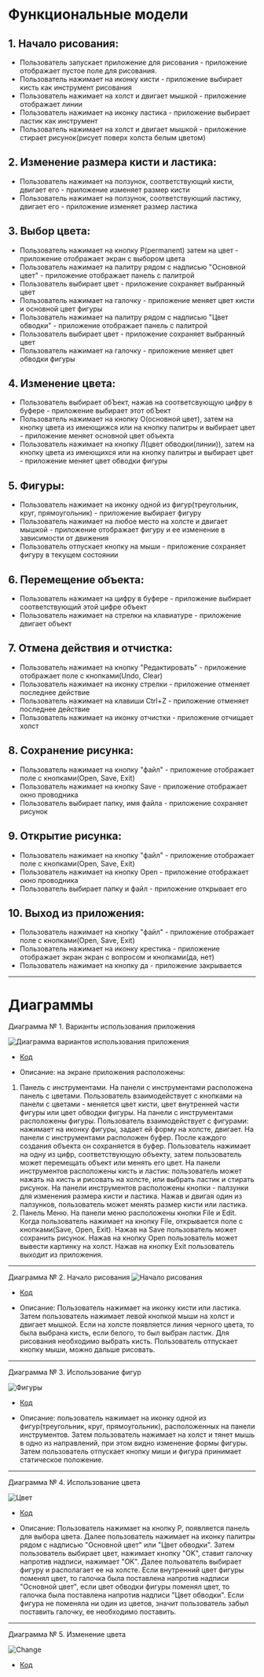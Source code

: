 # Функциональные модели

## 1. Начало рисования:

* Пользователь запускает приложение для рисования - приложение отображает пустое поле для рисования.
* Пользователь нажимает на иконку кисти - приложение выбирает кисть как инструмент рисования
* Пользователь нажимает на холст и двигает мышкой - приложение отображает линии
* Пользователь нажимает на иконку ластика - приложение выбирает ластик как инструмент
* Пользователь нажимает на холст и двигает мышкой - приложение стирает рисунок(рисует поверх холста белым цветом)

## 2. Изменение размера кисти и ластика:

* Пользователь нажимает на ползунок, соответствующий кисти, двигает его - приложение изменяет размер кисти
* Пользователь нажимает на ползунок, соответствующий ластику, двигает его - приложение изменяет размер ластика

## 3. Выбор цвета:

* Пользователь нажимает на кнопку P(permanent) затем на цвет - приложение отображает экран с выбором цвета
* Пользователь нажимает на палитру рядом с надписью "Основной цвет" - приложение отображает панель с палитрой
* Пользователь выбирает цвет - приложение сохраняет выбранный цвет
* Пользователь нажимает на галочку - приложение меняет цвет кисти и основной цвет фигуры
* Пользователь нажимает на палитру рядом с надписью "Цвет обводки" - приложение отображает панель с палитрой
* Пользователь выбирает цвет - приложение сохраняет выбранный цвет
* Пользователь нажимает на галочку - приложение меняет цвет обводки фигуры

## 4. Изменение цвета:

* Пользователь выбирает обЪект, нажав на соответсвующую цифру в буфере - приложение выбирает этот обЪект
* Пользователь нажимает на кнопку О(основной цвет), затем на кнопку цвета из имеющижся или на кнопку палитры и выбирает цвет - приложение меняет основной цвет объекта
* Пользователь нажимает на кнопку Л(цвет обводки(линии)), затем на кнопку цвета из имеющихся или на кнопку палитры и выбирает цвет - приложение меняет цвет обводки фигуры

## 5. Фигуры:

* Пользователь нажимает на иконку одной из фигур(треугольник, круг, прямоугольник) - приложение выбирает фигуру
* Пользователь нажимает на любое место на холсте и двигает мышкой - приложение отображает фигуру и ее изменение в зависимости от движения
* Пользователь отпускает кнопку на мыши - приложение сохраняет фигуру в текущем состоянии

## 6. Перемещение объекта:
* Пользователь нажимает на цифру в буфере - приложение выбирает соответствующий этой цифре объект
* Пользователь нажимает на стрелки на клавиатуре - приложение двигает объект 

## 7. Отмена действия и отчистка:

* Пользователь нажимает на кнопку "Редактировать" - приложение отображает поле с кнопками(Undo, Clear)
* Пользователь нажимает на иконку стрелки - приложение отменяет последнее действие
* Пользователь нажимает на клавиши Ctrl+Z - приложение отменяет последнее действие
* Пользователь нажимает на иконку отчистки - приложение отчищает холст

## 8. Сохранение рисунка:

* Пользователь нажимает на кнопку "файл" - приложение отображает поле с кнопками(Open, Save, Exit)
* Пользователь нажимает на кнопку Save - приложение отображает окно проводника
* Пользователь выбирает папку, имя файла - приложение сохраняет рисунок

## 9. Открытие рисунка:

* Пользователь нажимает на кнопку "файл" - приложение отображает поле с кнопками(Open, Save, Exit)
* Пользователь нажимает на кнопку Open - приложение отображает окно проводника
* Пользователь выбирает папку и файл - приложение открывает его

## 10. Выход из приложения:

* Пользователь нажимает на кнопку "файл" - приложение отображает поле с кнопками(Open, Save, Exit)
* Пользователь нажимает на иконку крестика - приложение отображает экран экран с вопросом и кнопками(да, нет)
* Пользователь нажимает на кнопку да - приложение закрывается

___
# Диаграммы

Диаграмма № 1. Варианты использования приложения

 ![Диаграмма вариантов использования приложения](https://github.com/UnVeh/reposit/blob/master/diagrams/funct.png)
 
 * [Код](https://github.com/UnVeh/reposit/blob/master/diagrams/func.puml)

 * Описание: на экране приложения расположены:
1. Панель с инструментами. На панели с инструментами расположена панель с цветами. Пользователь взаимодействует с кнопками на панели с цветами - меняется цвет кисти, цвет внутренней части фигуры или цвет обводки фигуры. На панели с инструментами расположены фигуры. Пользователь взаимодействует с фигурами: нажимает на иконку фигуры, задает ей форму на холсте, двигает. На панели с инструментами расположен буфер. После каждого создания объекта он сохраняется в буфер. Пользователь нажимает на одну из цифр, соответствующую объекту, затем пользователь может перемещать объект или менять его цвет. На панели инструментов расположены кисть и ластик: пользователь может нажать на кисть и рисовать на холсте, или выбрать ластик и стирать рисунок. На панели инструментов расположены кнопки - палзунки для изменения размера кисти и ластика. Нажав и двигая один из палзунков, пользователь может менять размер кисти или ластика.
2. Панель Меню. На панели меню расположены кнопки File и Edit. Когда пользователь нажимает на кнопку File, открывается поле с кнопками(Save, Open, Exit). Нажав на Save пользователь может сохранить рисунок. Нажав на кнопку Open пользователь может вывести картинку на холст. Нажав на кнопку Exit пользователь выходит из приложения.
___

Диаграмма № 2. Начало рисования 
![Начало рисования](https://github.com/UnVeh/reposit/blob/master/diagrams/activity2.png)
 * [Код](https://github.com/UnVeh/reposit/blob/master/diagrams/activity2.puml)

 * Описание: Пользователь нажимает на иконку кисти или ластика. Затем пользователь нажимает левой кнопкой мыши на холст и двигает мышкой. Если на холсте появляется линия черного цвета, то была выбрана кисть, если белого, то был выбран ластик. Для рисования необходимо выбрать кисть. Пользователь отпускает кнопку мыши, можно дальше рисовать.
 

___

Диаграмма № 3. Использование фигур

  ![Фигуры](https://github.com/UnVeh/reposit/blob/master/diagrams/activity1.png)
 * [Код](https://github.com/UnVeh/reposit/blob/master/diagrams/activity1.puml)

 * Описание: пользователь нажимает на иконку одной из фигур(треугольник, круг, прямоугольник), расположенных на панели инструментов. Затем пользователь нажимает на холст и тянет мышь в одно из направлений, при этом видно изменение формы фигуры. Затем пользователь отпускает кнопку миши и фигура принимает статическое положение.

___

Диаграмма № 4. Использование цвета

![Цвет](https://github.com/UnVeh/reposit/blob/master/diagrams/activity3.png)
 * [Код](https://github.com/UnVeh/reposit/blob/master/diagrams/activity3.puml)

 * Описание: Пользователь нажимает на кнопку P, появляется панель для выбора цвета. Далее пользователь нажимает на иконку палитры рядом с надписью "Основной цвет" или "Цвет обводки". Затем пользователь выбирает цвет, нажимает кнопку "OK", ставит галочку напротив надписи, нажимает "OK". Далее польователь выбирает фигуру и располагает ее на холсте. Если внутренний цвет фигуры поменял цвет, то галочка была поставлена напротив надписи "Основной цвет", если цвет обводки фигуры поменял цвет, то галочка была поставлена напротив надписи "Цвет обводки". Если фигура не поменяла ни один из цветов, значит пользователь забыл поставить галочку, ее необходимо поставить. 

___

Диаграмма № 5. Изменение цвета

![Change](https://github.com/UnVeh/reposit/blob/master/diagrams/activity4.png)
 * [Код](https://github.com/UnVeh/reposit/blob/master/diagrams/activity4.puml)

 
 
    
 
